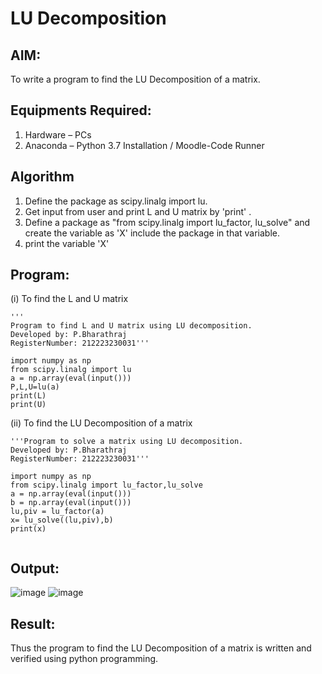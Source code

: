 # LU Decomposition 

## AIM:
To write a program to find the LU Decomposition of a matrix.

## Equipments Required:
1. Hardware – PCs
2. Anaconda – Python 3.7 Installation / Moodle-Code Runner

## Algorithm
1. Define the package as scipy.linalg import lu.
2. Get input from user and print L and U matrix by 'print' .
3. Define a package as "from scipy.linalg import lu_factor, lu_solve" and create the variable as 'X' include the package in that variable.
4. print the variable 'X'

## Program:
(i) To find the L and U matrix
```
'''
Program to find L and U matrix using LU decomposition.
Developed by: P.Bharathraj
RegisterNumber: 212223230031'''

import numpy as np
from scipy.linalg import lu
a = np.array(eval(input()))
P,L,U=lu(a)
print(L)
print(U)
```
(ii) To find the LU Decomposition of a matrix
```
'''Program to solve a matrix using LU decomposition.
Developed by: P.Bharathraj
RegisterNumber: 212223230031'''

import numpy as np
from scipy.linalg import lu_factor,lu_solve
a = np.array(eval(input()))
b = np.array(eval(input()))
lu,piv = lu_factor(a)
x= lu_solve((lu,piv),b)
print(x)


```

## Output:

![image](https://github.com/Bharathraj2006/LU-Decomposition/assets/152376845/032de909-8eb4-4859-86e6-957b34e3e569)
![image](https://github.com/Bharathraj2006/LU-Decomposition/assets/152376845/6437f64f-4ca1-4f7c-8683-57a59492c213)


## Result:
Thus the program to find the LU Decomposition of a matrix is written and verified using python programming.

